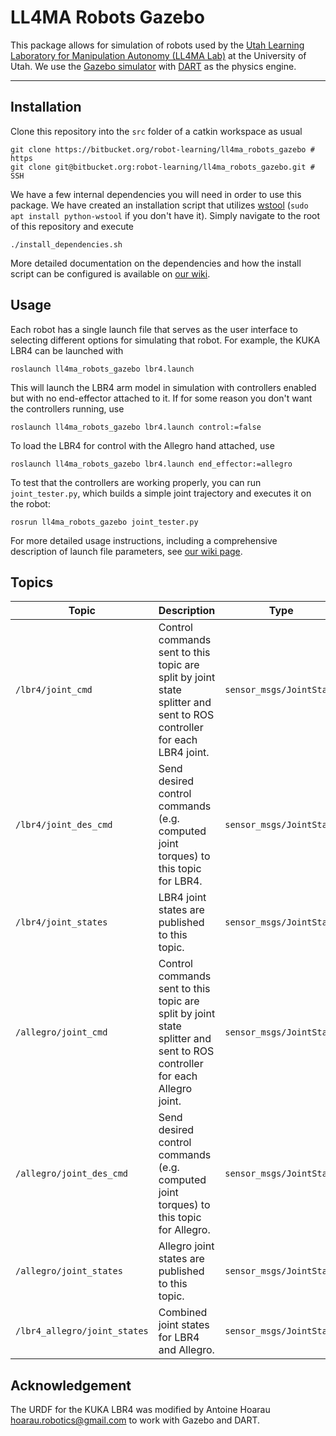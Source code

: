 # LL4MA Robots Gazebo
This package allows for simulation of robots used by the [Utah Learning Laboratory for Manipulation Autonomy (LL4MA Lab)](https://robot-learning.cs.utah.edu) at the University of Utah. We use the [Gazebo simulator](http://gazebosim.org/) with [DART](https://dartsim.github.io/) as the physics engine. 

***

## Installation
Clone this repository into the `src` folder of a catkin workspace as usual

    git clone https://bitbucket.org/robot-learning/ll4ma_robots_gazebo # https
    git clone git@bitbucket.org:robot-learning/ll4ma_robots_gazebo.git # SSH

We have a few internal dependencies you will need in order to use this package. We have created an installation script that utilizes [wstool](http://wiki.ros.org/wstool) (`sudo apt install python-wstool` if you don't have it). Simply navigate to the root of this repository and execute

    ./install_dependencies.sh

More detailed documentation on the dependencies and how the install script can be configured is available on [our wiki](https://robot-learning.cs.utah.edu/ll4ma_robots_gazebo#package_installation).

## Usage
Each robot has a single launch file that serves as the user interface to selecting different options for simulating that robot. For example, the KUKA LBR4 can be launched with

    roslaunch ll4ma_robots_gazebo lbr4.launch

This will launch the LBR4 arm model in simulation with controllers enabled but with no end-effector attached to it. If for some reason you don't want the controllers running, use

    roslaunch ll4ma_robots_gazebo lbr4.launch control:=false

To load the LBR4 for control with the Allegro hand attached, use

    roslaunch ll4ma_robots_gazebo lbr4.launch end_effector:=allegro

To test that the controllers are working properly, you can run `joint_tester.py`, which builds a simple joint trajectory and executes it on the robot:

    rosrun ll4ma_robots_gazebo joint_tester.py
    
For more detailed usage instructions, including a comprehensive description of launch file parameters, see [our wiki page](https://robot-learning.cs.utah.edu/ll4ma_robots_gazebo).


## Topics
| Topic                        | Description                                                                                                              | Type                     |
|------------------------------|--------------------------------------------------------------------------------------------------------------------------|--------------------------|
| `/lbr4/joint_cmd`            | Control commands sent to this topic are split by joint state splitter and sent to ROS controller for each LBR4 joint.    | `sensor_msgs/JointState` |
| `/lbr4/joint_des_cmd`        | Send desired control commands (e.g. computed joint torques) to this topic for LBR4.                                      | `sensor_msgs/JointState` |
| `/lbr4/joint_states`         | LBR4 joint states are published to this topic.                                                                           | `sensor_msgs/JointState` |
| `/allegro/joint_cmd`         | Control commands sent to this topic are split by joint state splitter and sent to ROS controller for each Allegro joint. | `sensor_msgs/JointState` |
| `/allegro/joint_des_cmd`     | Send desired control commands (e.g. computed joint torques) to this topic for Allegro.                                   | `sensor_msgs/JointState` |
| `/allegro/joint_states`      | Allegro joint states are published to this topic.                                                                        | `sensor_msgs/JointState` |
| `/lbr4_allegro/joint_states` | Combined joint states for LBR4 and Allegro.                                                                              | `sensor_msgs/JointState` |


## Acknowledgement
The URDF for the KUKA LBR4 was modified by Antoine Hoarau <hoarau.robotics@gmail.com> to work with Gazebo and DART.

 

